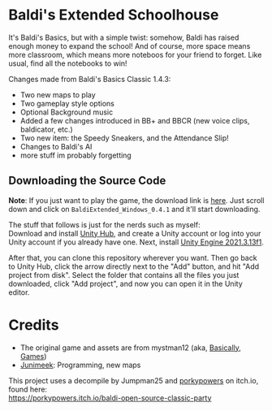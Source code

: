 # Baldi's Extended Schoolhouse

It's Baldi's Basics, but with a simple twist: somehow, Baldi has raised enough money to expand the school! And of course, more space means more classroom, which means more noteboos for your friend to forget. Like usual, find all the notebooks to win!

Changes made from Baldi's Basics Classic 1.4.3:
- Two new maps to play
- Two gameplay style options
- Optional Background music
- Added a few changes introduced in BB+ and BBCR (new voice clips, baldicator, etc.)
- Two new item: the Speedy Sneakers, and the Attendance Slip!
- Changes to Baldi's AI
- more stuff im probably forgetting

## Downloading the Source Code
**Note**: If you just want to play the game, the download link is [here](https://github.com/Junimeek/BaldiExtended/releases/tag/beta-0.4.2). Just scroll down and click on `BaldiExtended_Windows_0.4.1` and it'll start downloading.

The stuff that follows is just for the nerds such as myself:<br/>
Download and install [Unity Hub](https://unity.com/download), and create a Unity account or log into your Unity account if you already have one. Next, install [Unity Engine 2021.3.13f1](https://unity.com/releases/editor/whats-new/2021.3.13).

After that, you can clone this repository wherever you want. Then go back to Unity Hub, click the arrow directly next to the "Add" button, and hit "Add project from disk". Select the folder that contains all the files you just downloaded, click "Add project", and now you can open it in the Unity editor.

# Credits
- The original game and assets are from mystman12 (aka, [Basically, Games](https://basically-games.itch.io/))
- [Junimeek](https://github.com/Junimeek): Programming, new maps

This project uses a decompile by Jumpman25 and [porkypowers](https://porkypowers.itch.io/) on itch.io, found here:\
https://porkypowers.itch.io/baldi-open-source-classic-party